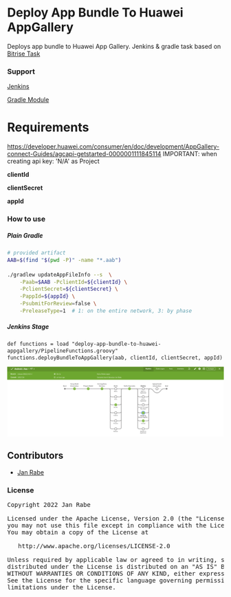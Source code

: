 # Deploy App Bundle To Huawei AppGallery

Deploys app bundle to Huawei App Gallery. Jenkins & gradle task based on [Bitrise Task](https://github.com/ferPrieto/steps-app-gallery-deploy/blob/main/step.sh)

### Support

[Jenkins](deploy-app-bundle-to-huawei-appgallery/Jenkinsfile.groovy)

[Gradle Module](deploy-app-bundle-to-huawei-appgallery/build.gradle)

# Requirements

https://developer.huawei.com/consumer/en/doc/development/AppGallery-connect-Guides/agcapi-getstarted-0000001111845114
IMPORTANT: when creating api key: 'N/A' as Project

**clientId**

**clientSecret**

**appId**

### How to use

##### Plain Gradle

```sh
# provided artifact
AAB=$(find "$(pwd -P)" -name "*.aab")

./gradlew updateAppFileInfo --s  \
    -Paab=$AAB -PclientId=${clientId} \
    -PclientSecret=${clientSecret} \
    -PappId=${appId} \
    -PsubmitForReview=false \
    -PreleaseType=1  # 1: on the entire network, 3: by phase
```

##### Jenkins Stage

```
def functions = load "deploy-app-bundle-to-huawei-appgallery/PipelineFunctions.groovy"
functions.deployBundleToAppGallery(aab, clientId, clientSecret, appId)
```

[![Screenshot](Screenshot.png)](Screenshot.png)

## Contributors

- [Jan Rabe](https://kibotu.net)

### License
<pre>
Copyright 2022 Jan Rabe

Licensed under the Apache License, Version 2.0 (the "License");
you may not use this file except in compliance with the License.
You may obtain a copy of the License at

   http://www.apache.org/licenses/LICENSE-2.0

Unless required by applicable law or agreed to in writing, software
distributed under the License is distributed on an "AS IS" BASIS,
WITHOUT WARRANTIES OR CONDITIONS OF ANY KIND, either express or implied.
See the License for the specific language governing permissions and
limitations under the License.
</pre>

